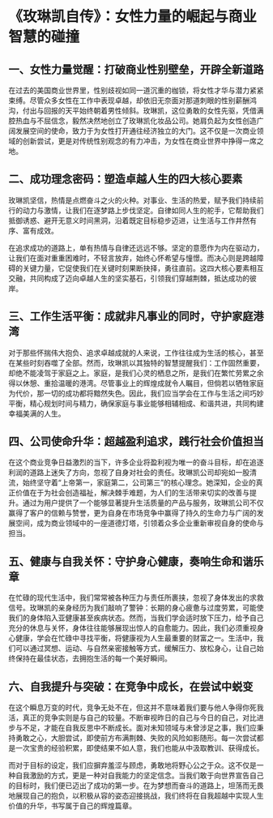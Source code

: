 # 《玫琳凯自传》：女性力量的崛起与商业智慧的碰撞

## 一、女性力量觉醒：打破商业性别壁垒，开辟全新道路
在过去的美国商业世界里，性别歧视如同一道沉重的枷锁，将女性才华与潜力紧紧束缚。尽管众多女性在工作中表现卓越，却依旧无奈面对那道刺眼的性别薪酬鸿沟，付出与回报的天平始终朝着男性倾斜。玫琳凯，这位勇敢的女性先驱，凭借满腔热血与不屈信念，毅然决然地创立了玫琳凯化妆品公司。她肩负起为女性创造广阔发展空间的使命，致力于为女性打开通往经济独立的大门。这不仅是一次商业领域的创新尝试，更是对传统性别观念的有力冲击，为女性在商业世界中挣得一席之地。

## 二、成功理念密码：塑造卓越人生的四大核心要素
玫琳凯坚信，热情是点燃奋斗之火的火种。对事业、生活的热爱，赋予我们持续前行的动力与激情，让我们在逐梦路上步伐坚定。自律如同人生的舵手，它帮助我们抵御诱惑、避开无意义时间黑洞，沿着既定目标稳步迈进，让生活与工作井然有序、富有成效。

在追求成功的道路上，单有热情与自律还远远不够。坚定的意愿作为内在驱动力，让我们在面对重重困难时，不轻言放弃，始终心怀希望与憧憬。而决心则是跨越障碍的关键力量，它促使我们在关键时刻果断抉择，勇往直前。这四大核心要素相互交融，共同构成了迈向卓越人生的坚实基石，引领我们穿越荆棘，抵达成功的彼岸。

## 三、工作生活平衡：成就非凡事业的同时，守护家庭港湾
对于那些怀揣伟大抱负、追求卓越成就的人来说，工作往往成为生活的核心，甚至在某些时刻吞噬了全部。然而，玫琳凯以其独特的智慧提醒我们：工作固然重要，却绝不能凌驾于家庭之上。家庭，是我们心灵的栖息之所，是我们在繁忙劳累之余得以休憩、重拾温暖的港湾。尽管事业上的辉煌成就令人瞩目，但倘若以牺牲家庭为代价，那一切的成功都将黯然失色。因此，我们应当学会在工作与生活之间巧妙平衡，精心规划时间与精力，确保家庭与事业能够相辅相成、和谐共进，共同构建幸福美满的人生。

## 四、公司使命升华：超越盈利追求，践行社会价值担当
在这个商业竞争日益激烈的当下，许多企业将盈利视为唯一的奋斗目标，却在追逐利润的道路上迷失了方向，忽视了自身对社会的责任。玫琳凯公司却宛如一股清流，始终坚守着“上帝第一，家庭第二，公司第三”的核心理念。她深知，企业的真正价值在于为社会创造福祉，解决棘手难题，为人们的生活带来切实的改善与提升。通过为用户提供了一个能够显著提升生活质量的产品与服务，玫琳凯公司不仅赢得了客户的信赖与赞誉，更为自身在市场竞争中赢得了持久的生命力与广阔的发展空间，成为商业领域中的一座道德灯塔，引领着众多企业重新审视自身的使命与担当。

## 五、健康与自我关怀：守护身心健康，奏响生命和谐乐章
在忙碌的现代生活中，我们常常被各种压力与责任所裹挟，忽视了身体发出的求救信号。玫琳凯的亲身经历为我们敲响了警钟：长期的身心疲惫与过度劳累，可能使我们的身体陷入亚健康甚至疾病状态。然而，当我们学会适时放下压力，给予自己充分的休息与关怀，身体往往能够展现出惊人的自愈能力。因此，我们必须重视身心健康，学会在忙碌中寻找平衡，将健康视为人生最重要的财富之一。生活中，我们可以通过冥想、运动、与自然亲密接触等方式，缓解压力、放松身心，让自己始终保持在最佳状态，去拥抱生活的每一个美好瞬间。

## 六、自我提升与突破：在竞争中成长，在尝试中蜕变
在这个瞬息万变的时代，竞争无处不在，但这并不意味着我们要与他人争得你死我活，真正的竞争实则是与自己的较量。不断审视昨日的自己与今日的自己，对比进步与不足，才能在自我反思中不断成长。面对未知领域与未曾涉足之事，我们应秉持勇敢之心，大胆尝试，即使前方布满荆棘、失败的风险如影随形。每一次尝试都是一次宝贵的经验积累，即使结果不如人意，我们也能从中汲取教训、获得成长。

而对于目标的设定，我们应摒弃羞涩与顾虑，勇敢地将野心公之于众。这不仅是一种自我激励的方式，更是一种对自我能力的坚定信念。当我们敢于向世界宣告自己的目标时，我们便已迈出了成功的第一步。在为梦想而奋斗的道路上，坦荡而无畏地展现自己的抱负，以积极从容的姿态迎接挑战，我们终将在自我超越中实现人生价值的升华，书写属于自己的辉煌篇章。
